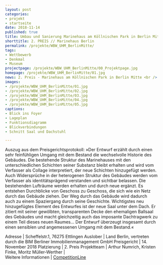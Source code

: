 ```yaml
---
layout: post
categories:
- projekt
- startseite
date: 2018-11-14
published: true
title: Umbau und Sanierung Marinehaus am Köllnischen Park in Berlin Mitte
shorttitle: 2. PREIS // Marinehaus Berlin
permalink: /projekte/WBW_UHM_BerlinMitte/
tags: 
- Wettbewerb
- Denkmal
- Museum
projectpage: /projekte/WBW_UHM_BerlinMitte/00_Projektpage.jpg
homepage: /projekte/WBW_UHM_BerlinMitte/01.jpg
news: 2. Preis - Marinehaus am Köllnischen Park in Berlin Mitte <br />
images:
- /projekte/WBW_UHM_BerlinMitte/01.jpg
- /projekte/WBW_UHM_BerlinMitte/02.jpg
- /projekte/WBW_UHM_BerlinMitte/03.jpg
- /projekte/WBW_UHM_BerlinMitte/04.jpg
- /projekte/WBW_UHM_BerlinMitte/05.jpg
captions:
- Blick ins Foyer
- Lageplan
- Funktionsdiagramm
- Blickverbindungen
- Schnitt Saal und Dachstuhl

---
```

Auszug aus dem Preisgerichtsprotokoll: »Der Entwurf erzählt durch einen sehr feinfühligen Umgang mit dem Bestand die wechselvolle Historie des Gebäudes. Die bestehende Struktur des Marinehauses mit den unterschiedlichen Schichten seiner Substanz bleibt erhalten und wird vom Verfasser als Collage interpretiert, der neue Schichten hinzugefügt werden. Auch Widersprüche in der heterogenen Struktur des Gebäudes werden vom Verfasser als identitätsprägend verstanden und sichtbar belassen. Die bestehenden Lufträume werden erhalten und durch neue ergänzt. Es entstehen Durchblicke von Geschoss zu Geschoss, die sich wie ein Netz durch das Gebäude ziehen. Der Weg durch das Gebäude wird dadurch auch zu einem Spaziergang durch seine Geschichte. Wichtigstes neu hinzugefügtes Element des Entwurfes ist der neue Saal unter dem Dach. Er zitiert mit seiner gewölbten, transparenten Decke den ehemaligen Ballsaal des Gebäudes und macht gleichzeitig auch das imposante Dachtragwerk zu einem Teil dieses neuen Raumes… Der Entwurf überzeugt insgesamt durch einen sensiblen und angemessenen Umgang mit dem Bestand.«

Adresse					|	Scheffelstr.1, 76275 Ettlingen
Auslober				|	Land Berlin, vertreten durch die BIM Berliner Immobilienmanagement GmbH
Preisgericht			|	14. November 2018
Platzierung				|	2. Preis
Projektteam				|	Arthur Numrich, Kristen Finke, Moritz Müller-Werther
                        |    
Weitere Informationen       |   [CompetitionLine](https://www.competitionline.com/de/ergebnisse/303633) 


